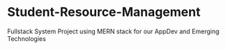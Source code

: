 # Student-Resource-Management
Fullstack System Project using MERN stack for our AppDev and Emerging Technologies 
